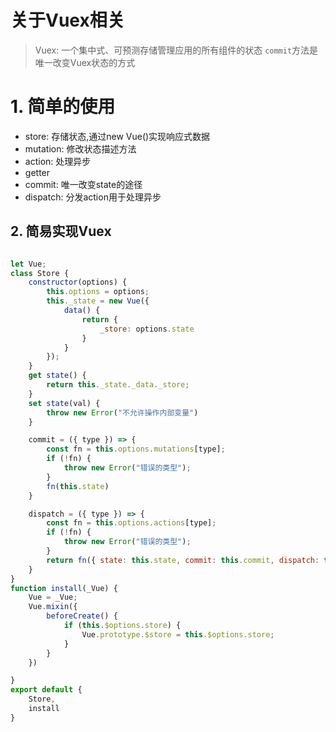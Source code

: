 # 关于Vuex相关

> Vuex: 一个集中式、可预测存储管理应用的所有组件的状态
> `commit`方法是唯一改变Vuex状态的方式

# 1. 简单的使用

- store: 存储状态,通过new Vue()实现响应式数据
- mutation: 修改状态描述方法
- action: 处理异步
- getter
- commit: 唯一改变state的途径
- dispatch: 分发action用于处理异步


## 2. 简易实现Vuex

```js

let Vue;
class Store {
    constructor(options) {
        this.options = options;
        this._state = new Vue({
            data() {
                return {
                    _store: options.state
                }
            }
        });
    }
    get state() {
        return this._state._data._store;
    }
    set state(val) {
        throw new Error("不允许操作内部变量")
    }

    commit = ({ type }) => {
        const fn = this.options.mutations[type];
        if (!fn) {
            throw new Error("错误的类型");
        }
        fn(this.state)
    }

    dispatch = ({ type }) => {
        const fn = this.options.actions[type];
        if (!fn) {
            throw new Error("错误的类型");
        }
        return fn({ state: this.state, commit: this.commit, dispatch: this.dispatch })
    }
}
function install(_Vue) {
    Vue = _Vue;
    Vue.mixin({
        beforeCreate() {
            if (this.$options.store) {
                Vue.prototype.$store = this.$options.store;
            }
        }
    })

}
export default {
    Store,
    install
}



```